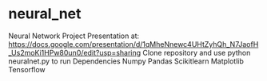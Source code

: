 # neural_net
Neural Network Project
Presentation at: https://docs.google.com/presentation/d/1qMheNnewc4UHtZyhQh_N7JaofH_Us2moKi1HPw80un0/edit?usp=sharing
Clone repository and use python neuralnet.py to run
Dependencies
Numpy
Pandas
Scikitlearn
Matplotlib
Tensorflow
